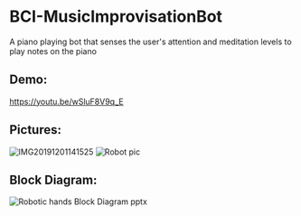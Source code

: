 # BCI-MusicImprovisationBot
A piano playing bot that senses the user's attention and meditation levels to play notes on the piano

## Demo:

https://youtu.be/wSluF8V9q_E

## Pictures:

![IMG20191201141525](https://user-images.githubusercontent.com/77855667/154087219-42f30d9c-5717-4959-99bf-da21d55aa6eb.jpg)
![Robot pic](https://user-images.githubusercontent.com/77855667/154087257-37ea4f1e-6b8c-4f24-9b73-15607cde8396.jpg)

## Block Diagram:

![Robotic hands Block Diagram pptx](https://user-images.githubusercontent.com/77855667/154087325-356fe910-e1aa-41dc-a581-a2be257474ef.png)
